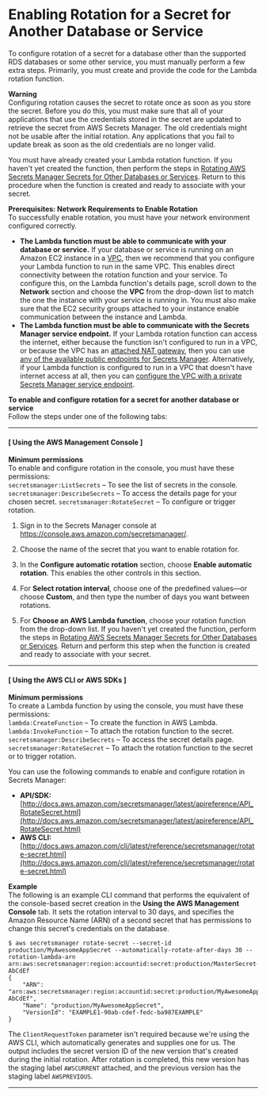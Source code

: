 # Enabling Rotation for a Secret for Another Database or Service<a name="enable-rotation-other"></a>

To configure rotation of a secret for a database other than the supported RDS databases or some other service, you must manually perform a few extra steps\. Primarily, you must create and provide the code for the Lambda rotation function\. 

**Warning**  
Configuring rotation causes the secret to rotate once as soon as you store the secret\. Before you do this, you must make sure that all of your applications that use the credentials stored in the secret are updated to retrieve the secret from AWS Secrets Manager\. The old credentials might not be usable after the initial rotation\. Any applications that you fail to update break as soon as the old credentials are no longer valid\.

You must have already created your Lambda rotation function\. If you haven't yet created the function, then perform the steps in [Rotating AWS Secrets Manager Secrets for Other Databases or Services](rotating-secrets-create-generic-template.md)\. Return to this procedure when the function is created and ready to associate with your secret\.

**Prerequisites: Network Requirements to Enable Rotation**  
To successfully enable rotation, you must have your network environment configured correctly\.
+ **The Lambda function must be able to communicate with your database or service\.** If your database or service is running on an Amazon EC2 instance in a [VPC](http://docs.aws.amazon.com/AmazonVPC/latest/UserGuide/auth-and-access.xmlVPC_Introduction.html), then we recommend that you configure your Lambda function to run in the same VPC\. This enables direct connectivity between the rotation function and your service\. To configure this, on the Lambda function's details page, scroll down to the **Network** section and choose the **VPC** from the drop\-down list to match the one the instance with your service is running in\. You must also make sure that the EC2 security groups attached to your instance enable communication between the instance and Lambda\.
+ **The Lambda function must be able to communicate with the Secrets Manager service endpoint\.** If your Lambda rotation function can access the internet, either because the function isn't configured to run in a VPC, or because the VPC has an [attached NAT gateway](http://docs.aws.amazon.com/AmazonVPC/latest/UserGuide/vpc-nat-gateway.html), then you can use [any of the available public endpoints for Secrets Manager](http://docs.aws.amazon.com/general/latest/gr/rande.html#asm_region)\. Alternatively, if your Lambda function is configured to run in a VPC that doesn't have internet access at all, then you can [configure the VPC with a private Secrets Manager service endpoint](rotation-network-rqmts.md)\.

**To enable and configure rotation for a secret for another database or service**  
Follow the steps under one of the following tabs:

------
#### [ Using the AWS Management Console ]<a name="proc-enable-rotation-other-console"></a>

**Minimum permissions**  
To enable and configure rotation in the console, you must have these permissions:  
`secretsmanager:ListSecrets` – To see the list of secrets in the console\.
`secretsmanager:DescribeSecrets` – To access the details page for your chosen secret\.
`secretsmanager:RotateSecret` – To configure or trigger rotation\.

1. Sign in to the Secrets Manager console at [https://console\.aws\.amazon\.com/secretsmanager/](https://console.aws.amazon.com/secretsmanager/)\.

1. Choose the name of the secret that you want to enable rotation for\.

1. In the **Configure automatic rotation** section, choose **Enable automatic rotation**\. This enables the other controls in this section\.

1. For **Select rotation interval**, choose one of the predefined values—or choose **Custom**, and then type the number of days you want between rotations\.

1. For **Choose an AWS Lambda function**, choose your rotation function from the drop\-down list\. If you haven't yet created the function, perform the steps in [Rotating AWS Secrets Manager Secrets for Other Databases or Services](rotating-secrets-create-generic-template.md)\. Return and perform this step when the function is created and ready to associate with your secret\.

------
#### [ Using the AWS CLI or AWS SDKs ]<a name="proc-enable-rotation-other-api"></a>

**Minimum permissions**  
To create a Lambda function by using the console, you must have these permissions:  
`lambda:CreateFunction` – To create the function in AWS Lambda\.
`lambda:InvokeFunction` – To attach the rotation function to the secret\.
`secretsmanager:DescribeSecrets` – To access the secret details page\.
`secretsmanager:RotateSecret` – To attach the rotation function to the secret or to trigger rotation\.

You can use the following commands to enable and configure rotation in Secrets Manager:
+ **API/SDK:** [http://docs.aws.amazon.com/secretsmanager/latest/apireference/API_RotateSecret.html](http://docs.aws.amazon.com/secretsmanager/latest/apireference/API_RotateSecret.html)
+ **AWS CLI:** [http://docs.aws.amazon.com/cli/latest/reference/secretsmanager/rotate-secret.html](http://docs.aws.amazon.com/cli/latest/reference/secretsmanager/rotate-secret.html)

**Example**  
The following is an example CLI command that performs the equivalent of the console\-based secret creation in the **Using the AWS Management Console** tab\. It sets the rotation interval to 30 days, and specifies the Amazon Resource Name \(ARN\) of a second secret that has permissions to change this secret's credentials on the database\.  

```
$ aws secretsmanager rotate-secret --secret-id production/MyAwesomeAppSecret --automatically-rotate-after-days 30 --rotation-lambda-arn arn:aws:secretsmanager:region:accountid:secret:production/MasterSecret-AbCdEf
{
    "ARN": "arn:aws:secretsmanager:region:accountid:secret:production/MyAwesomeAppSecret-AbCdEf",
    "Name": "production/MyAwesomeAppSecret",
    "VersionId": "EXAMPLE1-90ab-cdef-fedc-ba987EXAMPLE"
}
```

The `ClientRequestToken` parameter isn't required because we're using the AWS CLI, which automatically generates and supplies one for us\. The output includes the secret version ID of the new version that's created during the initial rotation\. After rotation is completed, this new version has the staging label `AWSCURRENT` attached, and the previous version has the staging label `AWSPREVIOUS`\.

------